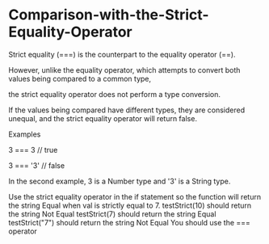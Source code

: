 # Comparison-with-the-Strict-Equality-Operator

Strict equality (===) is the counterpart to the equality operator (==).

However, unlike the equality operator, which attempts to convert both values being compared to a common type, 

the strict equality operator does not perform a type conversion.

If the values being compared have different types, they are considered unequal, and the strict equality operator will return false.

Examples

3 ===  3  // true

3 === '3' // false

In the second example, 3 is a Number type and '3' is a String type.

Use the strict equality operator in the if statement 
so the function will return the string Equal when val is strictly equal to 7.
testStrict(10) should return the string Not Equal
testStrict(7) should return the string Equal
testStrict("7") should return the string Not Equal
You should use the === operator





